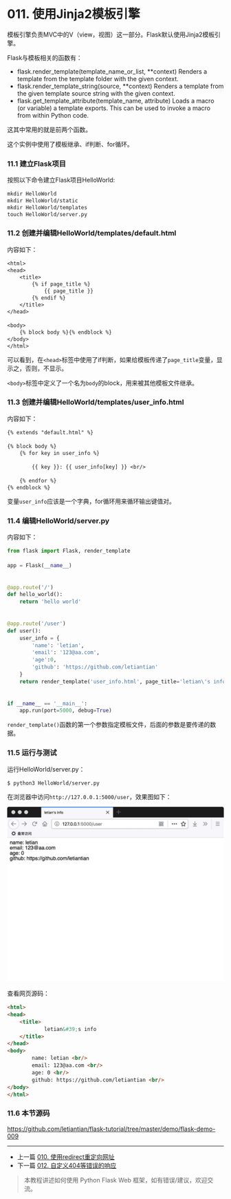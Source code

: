 # 011. 使用Jinja2模板引擎

模板引擎负责MVC中的V（view，视图）这一部分。Flask默认使用Jinja2模板引擎。


Flask与模板相关的函数有：

*  flask.render_template(template_name_or_list, **context)
    Renders a template from the template folder with the given context.
*  flask.render_template_string(source, **context)
    Renders a template from the given template source string with the given context.
*  flask.get_template_attribute(template_name, attribute)
    Loads a macro (or variable) a template exports. This can be used to invoke a macro from within Python code. 

这其中常用的就是前两个函数。

这个实例中使用了模板继承、if判断、for循环。

### 11.1 建立Flask项目
按照以下命令建立Flask项目HelloWorld:
```
mkdir HelloWorld
mkdir HelloWorld/static
mkdir HelloWorld/templates
touch HelloWorld/server.py
```

### 11.2 创建并编辑HelloWorld/templates/default.html
内容如下：

```
<html>
<head>
    <title>
        {% if page_title %}
            {{ page_title }}
        {% endif %}
    </title>
</head>

<body>
    {% block body %}{% endblock %}
</body>
</html>
```

可以看到，在`<head>`标签中使用了if判断，如果给模板传递了`page_title`变量，显示之，否则，不显示。

`<body>`标签中定义了一个名为`body`的block，用来被其他模板文件继承。

### 11.3 创建并编辑HelloWorld/templates/user_info.html
内容如下：

```
{% extends "default.html" %}

{% block body %}
    {% for key in user_info %}

        {{ key }}: {{ user_info[key] }} <br/>

    {% endfor %}
{% endblock %}
```

变量`user_info`应该是一个字典，for循环用来循环输出键值对。

### 11.4 编辑HelloWorld/server.py
内容如下：
```python
from flask import Flask, render_template

app = Flask(__name__)


@app.route('/')
def hello_world():
    return 'hello world'


@app.route('/user')
def user():
    user_info = {
        'name': 'letian',
        'email': '123@aa.com',
        'age':0,
        'github': 'https://github.com/letiantian'
    }
    return render_template('user_info.html', page_title='letian\'s info', user_info=user_info)


if __name__ == '__main__':
    app.run(port=5000, debug=True)
```
`render_template()`函数的第一个参数指定模板文件，后面的参数是要传递的数据。

### 11.5 运行与测试
运行HelloWorld/server.py：
```
$ python3 HelloWorld/server.py
```
在浏览器中访问`http://127.0.0.1:5000/user`，效果图如下：

<img src="img/flask-003.jpg" width=600 />

查看网页源码：
```html
<html>
<head>
    <title>
            letian&#39;s info
    </title>
</head>
<body>
        name: letian <br/>
        email: 123@aa.com <br/>
        age: 0 <br/>
        github: https://github.com/letiantian <br/>
</body>
</html>
```

### 11.6 本节源码
https://github.com/letiantian/flask-tutorial/tree/master/demo/flask-demo-009


<!-- flask-tutorial-info -->


---

* 上一篇 [010. 使用redirect重定向网址](010.%20%E4%BD%BF%E7%94%A8redirect%E9%87%8D%E5%AE%9A%E5%90%91%E7%BD%91%E5%9D%80.md)
* 下一篇 [012. 自定义404等错误的响应](012.%20%E8%87%AA%E5%AE%9A%E4%B9%89404%E7%AD%89%E9%94%99%E8%AF%AF%E7%9A%84%E5%93%8D%E5%BA%94.md)

> 本教程讲述如何使用 Python Flask Web 框架，如有错误/建议，欢迎交流。

